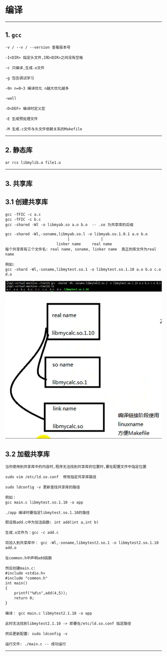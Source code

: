 # 编译

---

## 1. `gcc`

```Linux
-v / --v / --version 查看版本号

-I<DIR> 指定头文件,I和<DIR>之间没有空格

-c 只编译,生成.o文件

-g 包含调试学习

-0n n=0~3 编译优化 n越大优化越多

-wall

-D<DEF> 编译时定义宏

-E 生成预处理文件

-M 生成.c文件与头文件依赖关系的Makefile
```

---

## 2. 静态库

```Linux
ar rcs libmylib.a file1.o
```

---

## 3. 共享库

## 3.1 创建共享库

```Linux
gcc -fFIC -c a.c
gcc -fFIC -c b.c
gcc -shared -Wl -o libmyab.so a.o b.o  -- .so 为共享库的后缀
```

```Linux
gcc -shared -Wl,-soname,libmyab.so.l -o libmyab.so.1.0.1 a.o b.o
                            |              |
                       linker name     real name
每个共享库有三个文件名: real name, soname, linker name  真正的库文件为real name 

例如:
gcc -shard -Wl,-soname,libmytest.so.1 -o libmytest.so.1.10 a.o b.o c.o d.o 
```

![共享库](images/2023-09-08-23-07-41.png)

![共享库](images/2023-09-08-23-50-40.png)

## 3.2 加载共享库

```Linux
当你使用到共享库中的内容时,程序无法找到共享库的位置时,要在配置文件中指定位置

sudo vim /etc/ld.so.conf  修改指定共享库路径

sudo ldconfig -v 更新查找共享库的路径 
  
例如：
gcc main.c libmytest.so.1.10 -o app 

./app 编译时要指定libmytest.so.1.10的路径
```

```Linux
假设我add.c中为加法函数: int add(int a,int b)

生成.o文件为：gcc -c add.c

将加入到共享库中： gcc -Wl,-soname,libmytest2.so.1 -o libmytest2.so.1.10 add.o

在common.h中声明add函数

然后创建main.c: 
#include <stdio.h>
#include "common.h"
int main()
{
    printf("%d\n",add(4,5));
    return 0;
}

编译： gcc main.c libmytest2.1.10 -o app

此时无法找到libmytest2.1.10 -> 即要在/etc/ld.so.conf 指定路径

然后更新配置: sudo ldconfig -v 

运行文件: ./main.c -- 成功运行
```

---

